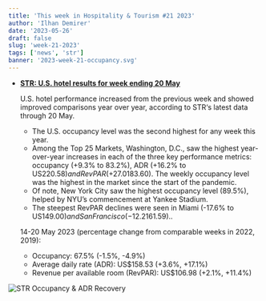 ```yaml
---
title: 'This week in Hospitality & Tourism #21 2023'
author: 'Ilhan Demirer'
date: '2023-05-26'
draft: false
slug: 'week-21-2023'
tags: ['news', 'str']
banner: '2023-week-21-occupancy.svg'
---
```


- **[STR: U.S. hotel results for week ending 20 May](https://str.com/press-release/str-us-hotel-results-week-ending-20-may)**

  U.S. hotel performance increased from the previous week and showed improved comparisons year over year, according to STR‘s latest data through 20 May.

  - The U.S. occupancy level was the second highest for any week this year.
  - Among the Top 25 Markets, Washington, D.C., saw the highest year-over-year increases in each of the three key performance metrics: occupancy (+9.3% to 83.2%), ADR (+16.2% to US$220.58) and RevPAR (+27.0% to US$183.60). The weekly occupancy level was the highest in the market since the start of the pandemic.
  - Of note, New York City saw the highest occupancy level (89.5%), helped by NYU’s commencement at Yankee Stadium.
  - The steepest RevPAR declines were seen in Miami (-17.6% to US$149.00) and San Francisco (-12.2% to US$161.59)..

  14-20 May 2023 (percentage change from comparable weeks in 2022, 2019):

  - Occupancy: 67.5% (-1.5%, -4.9%)
  - Average daily rate (ADR): US$158.53 (+3.6%, +17.1%)
  - Revenue per available room (RevPAR): US$106.98 (+2.1%, +11.4%)

![STR Occupancy & ADR Recovery](/images/blogimages/2023-week-21-occupancy.svg)
